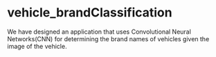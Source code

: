 # vehicle_brandClassification
We have designed an application that uses Convolutional Neural Networks(CNN) for determining the brand names of vehicles given the image of the vehicle.
